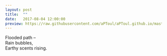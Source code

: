 ```yaml
---
layout: post
title:  ""
date:   2017-08-04 12:00:00
preview: https://raw.githubusercontent.com/aPToul/aPToul.github.io/master/_images/bubbles.jpg
---
```


Flooded path –  
Rain bubbles,  
Earthy scents rising.



